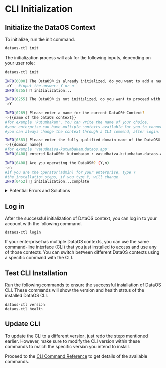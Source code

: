 # CLI Initialization

## Initialize the DataOS Context

To initialize, run the init command.

```bash
dataos-ctl init
```

The initialization process will ask for the following inputs, depending on your user role:

```bash
dataos-ctl init

INFO[0000] The DataOS® is already initialized, do you want to add a new context? (Y,n)  
->Y   #input the answer: Y or n
INFO[0255] 🚀 initialization...
                        
INFO[0255] The DataOS® is not initialized, do you want to proceed with initialization? (Y,n)  
->Y

INFO[0269] Please enter a name for the current DataOS® Context?  
->{{name of the DataOS context}}
#for example 'kutumbakam'. You can write the name of your choice.
#your enterprise can have multiple contexts available for you to connect. Choose any one.
#you can always change the context through a CLI command, after login. 

INFO[0383] Please enter the fully qualified domain name of the DataOS® instance?  
->{{domain name}} 
#for example 'vasudhaiva-kutumbakam.dataos.app'
INFO[0408] entered DataOS®: kutumbakam : vasudhaiva-kutumbakam.dataos.app 

INFO[0408] Are you operating the DataOS®? (Y,n)         
->n  
#if you are the operator(admin) for your enterprise, type Y
#the installation steps, if you type Y, will change.
INFO[0452] 🚀 initialization...complete
```

<details><summary>Potential Errors and Solutions</summary>

<b>Error</b>
<br>
When attempting to log in using the <code>dataos-ctl</code> command-line tool, if the following sequence of log messages are observed:

```shell
iamgroot@abcs-MacBook-Pro-2 ~ % ./darwin-arm64/dataos-ctl login
INFO[0000] 🔑 login...                                   
ERRO[0000] no cred file, need to login                  
WARN[0000] no cred file, logging in now, Config File ".dataos.cred.config" Not Found in "[/Users/iamgroot/.dataos/hawk]"
ERRO[0000] 🔑 login...error                              
ERRO[0000] Post "https://https//emerging-hawk.dataos.app/home//heimdall/api/v1/oidc/tickets": dial tcp: lookup https: no such host
```
<b>Solution</b>
<br>

The final error message indicates an issue with the URL used during the login process. Specifically, the URL contains an incorrect and duplicated protocol prefix (<code>https://https//</code>).
<br>
Ensure that the URL specified during initialization or within your configuration files is correctly formatted. The correct URL should not include the <code>https://</code> protocol as part of the hostname. Instead, use only the domain name.
<br>
<b>Correct URL Format</b>

```shell
INFO[0383] Please enter the fully qualified domain name of the DataOS® instance?  
->vasudhaiva-kutumbakam.dataos.app
```
</details>

## Log in

After the successful initialization of DataOS context, you can log in to your account with the following command. 

```shell
dataos-ctl login
```

If your enterprise has multiple DataOS contexts, you can use the same command-line interface (CLI) that you just installed to access and use any of those contexts. You can switch between different DataOS contexts using a specific command with the CLI.

## Test CLI Installation

Run the following commands to ensure the successful installation of DataOS CLI. These commands will show the version and health status of the installed DataOS CLI.

```shell
dataos-ctl version
dataos-ctl health
```

## Update CLI

To update the CLI to a different version, just redo the steps mentioned earlier. However, make sure to modify the CLI version within these commands to match the specific version you intend to install.

Proceed to the [CLI Command Reference](/interfaces/cli/command_reference/) to get details of the available commands.